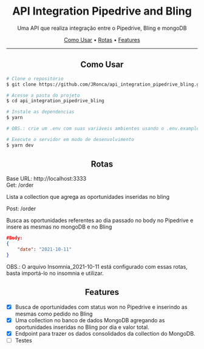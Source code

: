 <h1  align="center">API Integration Pipedrive and Bling</h1>

<p  align="center">Uma API que realiza integração entre o Pipedrive, Bling e mongoDB</p>

<p  align="center">
<a  href="#use">Como Usar</a> •
<a  href="#routes">Rotas</a> •
<a  href="#features">Features</a> 
</p>
<hr/>
<h2 id="use" align="center">Como Usar</h2>

```bash
# Clone o repositório
$ git clone https://github.com/JRonca/api_integration_pipedrive_bling.git

# Acesse a pasta do projeto
$ cd api_integration_pipedrive_bling

# Instale as dependencias
$ yarn

# OBS.: crie um .env com suas variáveis ambientes usando o .env.example como guia

# Execute o servidor em modo de desenvolvimento
$ yarn dev

```

<h2 id="routes" align="center">Rotas</h2>
Base URL: http://localhost:3333<br/>
Get: /order<br/>
<p> Lista a collection que agrega as oportunidades inseridas no bling </p>
Post: /order<br/>
<p> Busca as oportunidades referentes ao dia passado no body no Pipedrive e insere as mesmas no mongoDB e no Bling </p>

```json
#Body:
{
	"date": "2021-10-11"
}
```

OBS.: O arquivo Insomnia_2021-10-11 está configurado com essas rotas, basta importá-lo no insomnia e utilizar.

<h2 id="features" align="center">Features</h2>

- [x] Busca de oportunidades com status won no Pipedrive e inserindo as mesmas como pedido no Bling
- [x] Uma collection no banco de dados MongoDB agregando as oportunidades inseridas no Bling por dia e valor total.
- [x] Endpoint para trazer os dados consolidados da collection do MongoDB.
- [ ] Testes
